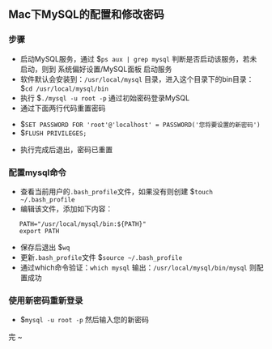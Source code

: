 Mac下MySQL的配置和修改密码
---

### 步骤

- 启动MySQL服务，通过 $`ps aux | grep mysql` 判断是否启动该服务，若未启动，则到 系统偏好设置/MySQL面板 启动服务
- 软件默认会安装到：`/usr/local/mysql` 目录，进入这个目录下的bin目录：$`cd /usr/local/mysql/bin`
- 执行 $`./mysql -u root -p` 通过初始密码登录MySQL
- 通过下面两行代码重置密码
 * $`SET PASSWORD FOR 'root'@'localhost' = PASSWORD('您将要设置的新密码')`
 * $`FLUSH PRIVILEGES;`
- 执行完成后退出，密码已重置

### 配置mysql命令

- 查看当前用户的`.bash_profile`文件，如果没有则创建 $`touch ~/.bash_profile`
- 编辑该文件，添加如下内容：
 ```
    PATH="/usr/local/mysql/bin:${PATH}"
    export PATH
 ```
- 保存后退出 $`wq`
- 更新`.bash_profile`文件 $`source ~/.bash_profile`
- 通过which命令验证：`which mysql` 输出：`/usr/local/mysql/bin/mysql` 则配置成功

### 使用新密码重新登录

- $`mysql -u root -p` 然后输入您的新密码

完 ~